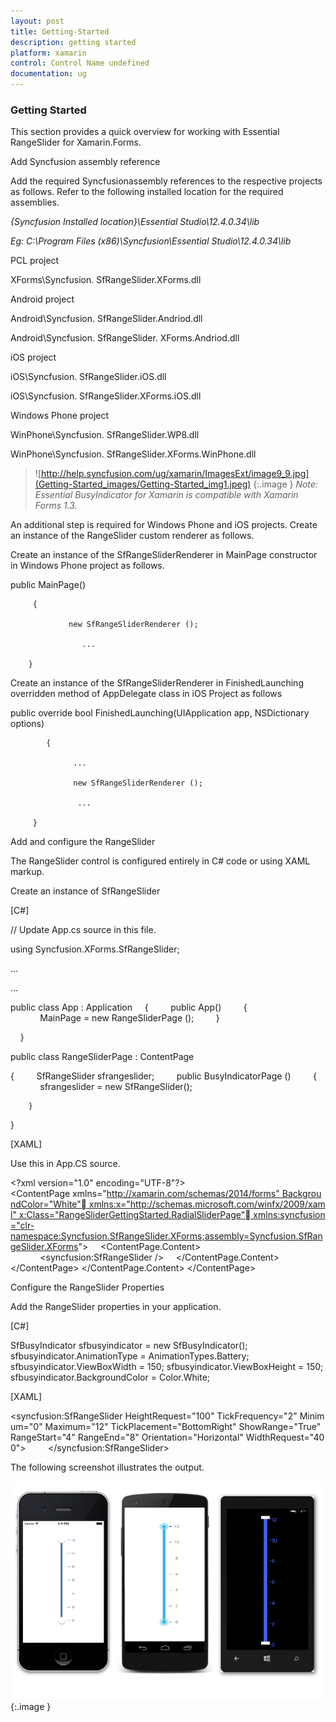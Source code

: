 ```yaml
---
layout: post
title: Getting-Started
description: getting started
platform: xamarin
control: Control Name undefined
documentation: ug
---
```


### Getting Started

This section provides a quick overview for working with Essential RangeSlider for Xamarin.Forms.

Add Syncfusion assembly reference

Add the required Syncfusionassembly references to the respective projects as follows. Refer to the following installed location for the required assemblies.

_{Syncfusion Installed location}\Essential Studio\12.4.0.34\lib_

_Eg: C:\Program Files (x86)\Syncfusion\Essential Studio\12.4.0.34\lib_

PCL project

XForms\Syncfusion. SfRangeSlider.XForms.dll 

Android project

Android\Syncfusion. SfRangeSlider.Andriod.dll

Android\Syncfusion. SfRangeSlider. XForms.Andriod.dll

iOS project

iOS\Syncfusion. SfRangeSlider.iOS.dll  

iOS\Syncfusion. SfRangeSlider.XForms.iOS.dll

Windows Phone project

WinPhone\Syncfusion. SfRangeSlider.WP8.dll

WinPhone\Syncfusion. SfRangeSlider.XForms.WinPhone.dll

> ![http://help.syncfusion.com/ug/xamarin/ImagesExt/image9_9.jpg](Getting-Started_images/Getting-Started_img1.jpeg)
{:.image }
_Note: Essential BusyIndicator for Xamarin is compatible with Xamarin Forms 1.3._

An additional step is required for Windows Phone and iOS projects. Create an instance of the RangeSlider custom renderer as follows.

Create an instance of the SfRangeSliderRenderer in MainPage constructor in Windows Phone project as follows.

public MainPage()

       	 {

           		 new SfRangeSliderRenderer ();

        		    ...    

     	}



Create an instance of the SfRangeSliderRenderer in FinishedLaunching overridden method of AppDelegate class in iOS Project as follows

public override bool FinishedLaunching(UIApplication app, NSDictionary options)

        	{

         		  ...

         		  new SfRangeSliderRenderer ();

        		   ...

       	 }

Add and configure the RangeSlider

The RangeSlider control is configured entirely in C# code or using XAML markup.

Create an instance of SfRangeSlider

[C#]

// Update App.cs source in this file.

using Syncfusion.XForms.SfRangeSlider;

…

…

public class App : Application
    {
        public App()
        {
            MainPage = new RangeSliderPage ();
        }

    }

public class RangeSliderPage : ContentPage

{
        SfRangeSlider sfrangeslider;
        public BusyIndicatorPage ()
        {
            sfrangeslider = new SfRangeSlider();

        }

}



[XAML]

Use this in App.CS source.

&lt;?xml version="1.0" encoding="UTF-8"?&gt;
&lt;ContentPage xmlns="http://xamarin.com/schemas/2014/forms" BackgroundColor="White" xmlns:x="http://schemas.microsoft.com/winfx/2009/xaml" x:Class="RangeSliderGettingStarted.RadialSliderPage" xmlns:syncfusion="clr-namespace:Syncfusion.SfRangeSlider.XForms;assembly=Syncfusion.SfRangeSlider.XForms"&gt;
    &lt;ContentPage.Content&gt;
            &lt;syncfusion:SfRangeSlider /&gt;
    &lt;/ContentPage.Content&gt;
&lt;/ContentPage&gt; &lt;/ContentPage.Content&gt;
&lt;/ContentPage&gt;



Configure the RangeSlider Properties

Add the RangeSlider properties in your application.

[C#]

SfBusyIndicator sfbusyindicator = new SfBusyIndicator();
sfbusyindicator.AnimationType = AnimationTypes.Battery;
sfbusyindicator.ViewBoxWidth = 150;
sfbusyindicator.ViewBoxHeight = 150;
sfbusyindicator.BackgroundColor = Color.White;



[XAML]

&lt;syncfusion:SfRangeSlider HeightRequest="100" TickFrequency="2" Minimum="0" Maximum="12" TickPlacement="BottomRight" ShowRange="True" RangeStart="4" RangeEnd="8" Orientation="Horizontal" WidthRequest="400"&gt;
        &lt;/syncfusion:SfRangeSlider&gt;



The following screenshot illustrates the output.

![](Getting-Started_images/Getting-Started_img2.png)
{:.image }


